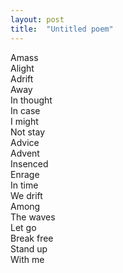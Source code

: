 ```yaml
---
layout: post
title:  "Untitled poem"
---
```


Amass    
Alight    
Adrift    
Away    
In thought    
In case    
I might    
Not stay    
Advice    
Advent    
Insenced    
Enrage    
In time    
We drift     
Among    
The waves    
Let go    
Break free    
Stand up    
With me    
